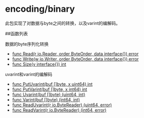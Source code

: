 # encoding/binary

此包实现了对数据与byte之间的转换，以及varint的编解码。

##函数列表

数据的byte序列化转换
- [func Read(r io.Reader, order ByteOrder, data interface{}) error](Read.md)
- [func Write(w io.Writer, order ByteOrder, data interface{}) error](Write.md)
- [func Size(v interface{}) int](Size.md)

uvarint和varint的编解码
- [func PutUvarint(buf []byte, x uint64) int](PutUvarint.md)
- [func PutVarint(buf []byte, x int64) int](PutVarint.md)
- [func Uvarint(buf []byte) (uint64, int)](Uvarint.md)
- [func Varint(buf []byte) (int64, int)](Varint.md)
- [func ReadUvarint(r io.ByteReader) (uint64, error)](ReadUvarint.md)
- [func ReadVarint(r io.ByteReader) (int64, error)](ReadVarint.md)
